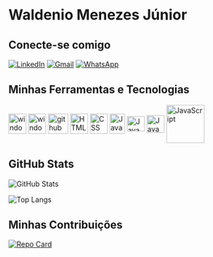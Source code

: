 # Waldenio Menezes Júnior

## Conecte-se comigo
[![LinkedIn](https://img.shields.io/badge/LinkedIn-0077B5?style=for-the-badge&logo=linkedin&logoColor=white)](https://www.linkedin.com/in/waldenio-menezes-jr-104167121/)
[![Gmail](https://img.shields.io/badge/Gmail-333333?style=for-the-badge&logo=gmail&logoColor=red)](mailto:jr.wrm2@gmail.com)
[![WhatsApp](https://img.shields.io/badge/WhatsApp-25D366?style=for-the-badge&logo=whatsapp&logoColor=white)](https://wa.me/5581995999443)

## Minhas Ferramentas e Tecnologias
<img alt="windows" src="https://cdn.jsdelivr.net/gh/devicons/devicon/icons/windows8/windows8-original.svg" width="35" height="40" align="center"/>
<img alt="windows" src="https://icongr.am/devicon/android-original-wordmark.svg?size=128&color=currentColor" width="35" height="40" align="center"/>
<img alt="github" src="https://cdn.jsdelivr.net/gh/devicons/devicon/icons/github/github-original-wordmark.svg" width="40" height="40" align="center"/>
<img alt="HTML" src="https://cdn.jsdelivr.net/gh/devicons/devicon/icons/html5/html5-plain-wordmark.svg" width="35" height="40" align="center">
<img alt="CSS" src="https://cdn.jsdelivr.net/gh/devicons/devicon/icons/css3/css3-plain-wordmark.svg" width="35" height="40" align="center">
<img alt="JavaScript" src="https://cdn.jsdelivr.net/gh/devicons/devicon/icons/javascript/javascript-original.svg" width="30" height="40" align="center">
<img alt="JavaScript" src="https://brandslogos.com/wp-content/uploads/images/large/kotlin-logo.png" width="35" height="30" align="center">
<img alt="JavaScript" src="https://upload.wikimedia.org/wikipedia/commons/thumb/0/0a/Python.svg/2048px-Python.svg.png" width="35" height="35" align="center">
<img alt="JavaScript" src="https://pngimg.com/uploads/mysql/mysql_PNG22.png" width="75" height="75" align="center">

## GitHub Stats
![GitHub Stats](https://github-readme-stats.vercel.app/api?username=WALDENIO312x&theme=transparent&bg_color=003&border_color=30A3DC&show_icons=true&icon_color=30A3DC&title_color=A91&text_color=FFF)

![Top Langs](https://github-readme-stats-git-masterrstaa-rickstaa.vercel.app/api/top-langs/?username=WALDENIO312x&layout=compact&bg_color=003&border_color=30A3DC&title_color=A91&text_color=FFF)
## Minhas Contribuições
[![Repo Card](https://github-readme-stats.vercel.app/api/pin/?username=WALDENIO312x&repo=dio-lab-open-source-customize&bg_color=111&border_color=30A3DC&show_icons=true&icon_color=30A3DC&title_color=A53&text_color=FFF)](https://github.com/SEUUSERNAME/SEUREPOSITORIO)